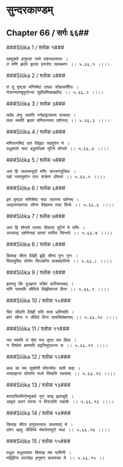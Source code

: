 सुन्दरकाण्डम्
===============================


## Chapter 66  / सर्गः ६६##


###Slōka 1 / श्लोक १###


    एवमुक्तो हनुमता रामो दशरथात्मजः ।
    तं मणिं हृदये कृत्वा प्ररुरोद सलक्ष्मणः ।। ५.६६.१ ।।।।


###Slōka 2 / श्लोक २###


    तं तु दृष्ट्वा मणिश्रेष्ठं राघवः शोककर्शितः ।
    नेत्राभ्यामश्रुपूर्णाभ्यां सुग्रीवमिदमब्रवीत् ।। ५.६६.२ ।।।।


###Slōka 3 / श्लोक ३###


    यथैव धेनुः स्रवति स्नेहाद्वत्सस्य वत्सला ।
    तथा ममापि हृदयं मणिरत्नस्य दर्शनात् ।। ५.६६.३ ।।।।


###Slōka 4 / श्लोक ४###


    मणिरत्नमिदं दत्तं वैदेह्याः श्वशुरेण मे ।
    वधूकाले यथा बद्धमधिकं मूर्ध्नि शोभते ।। ५.६६.४ ।।।।


###Slōka 5 / श्लोक ५###


    अयं हि जलसम्भूतो मणिः सज्जनपूजितः ।
    यज्ञे परमतुष्टेन दत्तः शक्रेण धीमता ।। ५.६६.५ ।।।।


###Slōka 6 / श्लोक ६###


    इमं दृष्ट्वा मणिश्रेष्ठं यथा तातस्य दर्शनम् ।
    अद्यास्म्यवगतः सौम्य वैदेहस्य तथा विभोः ।। ५.६६.६ ।।।।


###Slōka 7 / श्लोक ७###


    अयं हि शोभते तस्याः प्रियाया मूर्ध्नि मे मणिः ।
    अस्याद्य दर्शनेनाहं प्राप्तां तामिव चिन्तये ।। ५.६६.७ ।।।।


###Slōka 8 / श्लोक ८###


    किमाह सीता वैदेही ब्रूहि सौम्य पुनः पुनः ।
    पिपासुमिव तोयेन सिञ्चन्ति वाक्यवारिणा ।। ५.६६.८ ।।।।


###Slōka 9 / श्लोक ९###


    इतस्तु किं दुःखतरं यदिमं वारिसम्भवम् ।
    मणिं पश्यामि सौमित्रे वैदेहीमागतं विना ।। ५.६६.९ ।।।।


###Slōka 10 / श्लोक १०###


    चिरं जीवति वैदेही यदि मासं धरिष्यति ।
    क्षणं सौम्य न जीवेयं विना तामसितेक्षणाम् ।। ५.६६.१० ।।।।


###Slōka 11 / श्लोक ११###


    नय मामपि तं देशं यत्र दृष्टा मम प्रिया ।
    न तिष्ठेयं क्षणमपि प्रवृत्तिमुपलभ्य च ।। ५.६६.११ ।।।।


###Slōka 12 / श्लोक १२###


    कथं सा मम सुश्रोणी भीरुभीरुः सती सदा ।
    भयावहानां घोराणां मध्ये तिष्ठति रक्षसाम् ।। ५.६६.१२ ।।।।


###Slōka 13 / श्लोक १३###


    शारदस्तिभिरोन्मुक्तो नूनं चन्द्र इवाम्बुदैः ।
    आवृतं वदनं तस्या न विराजति राक्षसैः ।। ५.६६.१३ ।।।।


###Slōka 14 / श्लोक १४###


    किमाह सीता हनुंस्तत्त्वतः कथयाद्य मे ।
    एतेन खलु जीविष्ये भेषजेनातुरो यथा ।। ५.६६.१४ ।।।।


###Slōka 15 / श्लोक १५###


    मधुरा मधुरालापा किमाह मम भामिनी ।
    मद्विहीना वरारोहा हनुमन् कथयस्व मे ।। ५.६६.१५ ।।



